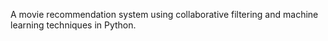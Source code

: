 A movie recommendation system
using collaborative filtering and machine
learning techniques in Python.
